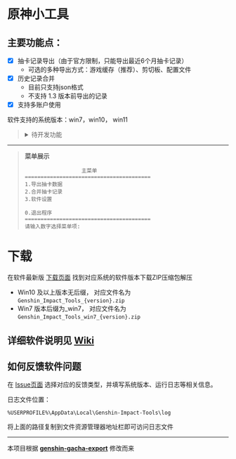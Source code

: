 # 原神小工具


## 主要功能点：
- [X] 抽卡记录导出（由于官方限制，只能导出最近6个月抽卡记录）    
  - 可选的多种导出方式：游戏缓存（推荐）、剪切板、配置文件
- [X] 历史记录合并
  - 目前只支持json格式
  - 不支持 1.3 版本前导出的记录
- [X] 支持多账户使用

软件支持的系统版本：win7，win10， win11

> <details>
>   <summary>待开发功能</summary>
>   <p>
> 
> - [ ] 本地用户系统（方便处理一些代码逻辑）
> - [ ] 国际服、云原神支持
> - [ ] XLSX 格式的历史记录合并
> - [ ] 生成抽卡统计报告（独立功能）
> - [ ] 米游社签到
> - [ ] 适配 UIGF 格式
>   </p>
> </details>

---

> **菜单展示**
> ```shell
>                   主菜单
> ========================================
> 1.导出抽卡数据
> 2.合并抽卡记录
> 3.软件设置
> 
> 0.退出程序
> ========================================
> 请输入数字选择菜单项:
> ```


# 下载

在软件最新版 [下载页面][2] 找到对应系统的软件版本下载ZIP压缩包解压
- Win10 及以上版本无后缀， 对应文件名为 `Genshin_Impact_Tools_{version}.zip`
- Win7 版本后缀为_win7， 对应文件名为 `Genshin_Impact_Tools_win7_{version}.zip`

## 详细软件说明见 [Wiki][1]

## 如何反馈软件问题

在 [Issue页面][issue] 选择对应的反馈类型，并填写系统版本、运行日志等相关信息。

日志文件位置：
```text
%USERPROFILE%\AppData\Local\Genshin-Impact-Tools\log
```
将上面的路径复制到文件资源管理器地址栏即可访问日志文件

---
本项目根据 **[genshin-gacha-export](https://github.com/sunfkny/genshin-gacha-export)** 修改而来

[1]: https://github.com/cntvc/Genshin-Impact-Tools/wiki
[2]: https://github.com/cntvc/Genshin-Impact-Tools/releases/latest
[issue]: https://github.com/cntvc/Genshin-Impact-Tools/issues/new/choose